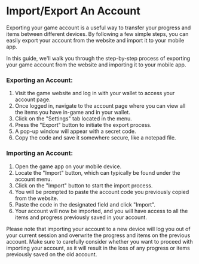 # Import/Export An Account

Exporting your game account is a useful way to transfer your progress and items between different devices. By following a few simple steps, you can easily export your account from the website and import it to your mobile app.

In this guide, we'll walk you through the step-by-step process of exporting your game account from the website and importing it to your mobile app.



### Exporting an Account:

1. Visit the game website and log in with your wallet to access your account page.
2. Once logged in, navigate to the account page where you can view all the items you have in-game and in your wallet.
3. Click on the "Settings" tab located in the menu.
4. Press the "Export" button to initiate the export process.
5. A pop-up window will appear with a secret code.
6. Copy the code and save it somewhere secure, like a notepad file.



### Importing an Account:

1. Open the game app on your mobile device.
2. Locate the "Import" button, which can typically be found under the account menu.
3. Click on the "Import" button to start the import process.
4. You will be prompted to paste the account code you previously copied from the website.
5. Paste the code in the designated field and click "Import".
6. Your account will now be imported, and you will have access to all the items and progress previously saved in your account.



Please note that importing your account to a new device will log you out of your current session and overwrite the progress and items on the previous account. Make sure to carefully consider whether you want to proceed with importing your account, as it will result in the loss of any progress or items previously saved on the old account.
